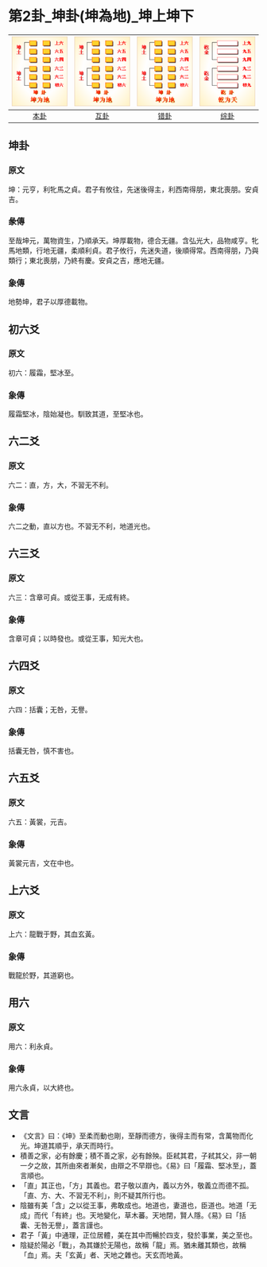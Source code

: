 # 第2卦_坤卦(坤為地)_坤上坤下

| ![kun](/resources/64gua_kun.png) | ![kun](/resources/64gua_kun.png) | ![kun](/resources/64gua_kun.png) | ![kun](/resources/64gua_qian.png)    |
|:------:|:------:|:------:|:------:|
| [本卦](/10wings/xuguazhuan/02kun/) | [互卦](/10wings/xuguazhuan/02kun) | [错卦](/10wings/xuguazhuan/02kun/) | [综卦](/10wings/xuguazhuan/01qian/) |

## 坤卦
### 原文
坤：元亨，利牝馬之貞。君子有攸往，先迷後得主，利西南得朋，東北喪朋。安貞吉。
### 彖傳
至哉坤元，萬物資生，乃順承天。坤厚載物，德合无疆。含弘光大，品物咸亨。牝馬地類，行地无疆，柔順利貞。君子攸行，先迷失道，後順得常。西南得朋，乃與類行；東北喪朋，乃終有慶。安貞之吉，應地无疆。
### 象傳
地勢坤，君子以厚德載物。
## 初六爻
### 原文
初六：履霜，堅冰至。
### 象傳
履霜堅冰，陰始凝也。馴致其道，至堅冰也。
## 六二爻
### 原文
六二：直，方，大，不習无不利。
### 象傳
六二之動，直以方也。不習无不利，地道光也。
## 六三爻
### 原文
六三：含章可貞。或從王事，无成有終。
### 象傳
含章可貞；以時發也。或從王事，知光大也。
## 六四爻
### 原文
六四：括囊；无咎，无譽。
### 象傳
括囊无咎，慎不害也。
## 六五爻
### 原文
六五：黃裳，元吉。
### 象傳
黃裳元吉，文在中也。
## 上六爻
### 原文
上六：龍戰于野，其血玄黃。
### 象傳
戰龍於野，其道窮也。
## 用六
### 原文
用六：利永貞。
### 象傳
用六永貞，以大終也。


## 文言
- 《文言》曰：《坤》至柔而動也剛，至靜而德方，後得主而有常，含萬物而化光。坤道其順乎，承天而時行。
- 積善之家，必有餘慶；積不善之家，必有餘殃。臣弒其君，子弒其父，非一朝一夕之故，其所由來者漸矣，由辯之不早辯也。《易》曰「履霜、堅冰至」，蓋言順也。
- 「直」其正也，「方」其義也。君子敬以直內，義以方外，敬義立而德不孤。「直、方、大、不習无不利」，則不疑其所行也。
- 陰雖有美「含」之以從王事，弗敢成也。地道也，妻道也，臣道也。地道「无成」而代「有終」也。天地變化，草木蕃。天地閉，賢人隱。《易》曰「括囊、无咎无譽」，蓋言謹也。
- 君子「黃」中通理，正位居體，美在其中而暢於四支，發於事業，美之至也。
- 陰疑於陽必「戰」，為其嫌於无陽也，故稱「龍」焉。猶未離其類也，故稱「血」焉。夫「玄黃」者、天地之雜也。天玄而地黃。